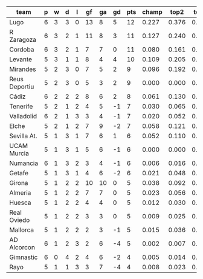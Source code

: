 |     team      | p | w | d | l | gf | ga | gd | pts | champ | top2  | top3  | top4  |  5-7  | bot4  | bot3  | bot2  |
|---------------|---|---|---|---|----|----|----|-----|-------|-------|-------|-------|-------|-------|-------|-------|
| Lugo          | 6 | 3 | 3 | 0 | 13 |  8 |  5 |  12 | 0.227 | 0.376 | 0.486 | 0.575 | 0.187 | 0.017 | 0.011 | 0.005|
| R Zaragoza    | 6 | 3 | 2 | 1 | 11 |  8 |  3 |  11 | 0.127 | 0.240 | 0.344 | 0.431 | 0.215 | 0.037 | 0.022 | 0.012|
| Cordoba       | 6 | 3 | 2 | 1 |  7 |  7 |  0 |  11 | 0.080 | 0.161 | 0.246 | 0.319 | 0.205 | 0.070 | 0.045 | 0.027|
| Levante       | 5 | 3 | 1 | 1 |  8 |  4 |  4 |  10 | 0.109 | 0.205 | 0.302 | 0.389 | 0.206 | 0.046 | 0.029 | 0.015|
| Mirandes      | 5 | 2 | 3 | 0 |  7 |  5 |  2 |   9 | 0.096 | 0.192 | 0.275 | 0.354 | 0.204 | 0.056 | 0.036 | 0.021|
| Reus Deportiu | 5 | 2 | 3 | 0 |  5 |  3 |  2 |   9 | 0.000 | 0.000 | 0.000 | 0.000 | 0.000 | 0.000 | 0.000 | 0.000|
| Cádiz         | 6 | 2 | 2 | 2 |  8 |  6 |  2 |   8 | 0.061 | 0.130 | 0.199 | 0.267 | 0.196 | 0.098 | 0.066 | 0.035|
| Tenerife      | 5 | 2 | 1 | 2 |  4 |  5 | -1 |   7 | 0.030 | 0.065 | 0.105 | 0.150 | 0.173 | 0.161 | 0.115 | 0.070|
| Valladolid    | 6 | 2 | 1 | 3 |  3 |  4 | -1 |   7 | 0.020 | 0.052 | 0.085 | 0.128 | 0.148 | 0.199 | 0.142 | 0.088|
| Elche         | 5 | 2 | 1 | 2 |  7 |  9 | -2 |   7 | 0.058 | 0.121 | 0.189 | 0.257 | 0.189 | 0.098 | 0.066 | 0.036|
| Sevilla At.   | 5 | 1 | 3 | 1 |  7 |  6 |  1 |   6 | 0.052 | 0.110 | 0.170 | 0.231 | 0.182 | 0.120 | 0.084 | 0.050|
| UCAM Murcia   | 5 | 1 | 3 | 1 |  5 |  6 | -1 |   6 | 0.000 | 0.000 | 0.000 | 0.000 | 0.000 | 0.000 | 0.000 | 0.000|
| Numancia      | 6 | 1 | 3 | 2 |  3 |  4 | -1 |   6 | 0.006 | 0.016 | 0.029 | 0.048 | 0.077 | 0.399 | 0.319 | 0.228|
| Getafe        | 5 | 1 | 3 | 1 |  4 |  6 | -2 |   6 | 0.021 | 0.048 | 0.081 | 0.121 | 0.140 | 0.238 | 0.175 | 0.113|
| Girona        | 5 | 1 | 2 | 2 | 10 | 10 |  0 |   5 | 0.038 | 0.092 | 0.146 | 0.203 | 0.178 | 0.134 | 0.093 | 0.056|
| Almeria       | 5 | 1 | 2 | 2 |  7 |  7 |  0 |   5 | 0.023 | 0.056 | 0.095 | 0.143 | 0.152 | 0.194 | 0.140 | 0.087|
| Huesca        | 5 | 1 | 2 | 2 |  4 |  4 |  0 |   5 | 0.012 | 0.030 | 0.056 | 0.086 | 0.112 | 0.289 | 0.218 | 0.142|
| Real Oviedo   | 5 | 1 | 2 | 2 |  3 |  3 |  0 |   5 | 0.009 | 0.025 | 0.046 | 0.071 | 0.103 | 0.309 | 0.232 | 0.154|
| Mallorca      | 5 | 1 | 2 | 2 |  2 |  3 | -1 |   5 | 0.015 | 0.036 | 0.060 | 0.091 | 0.110 | 0.291 | 0.219 | 0.147|
| AD Alcorcon   | 6 | 1 | 2 | 3 |  2 |  6 | -4 |   5 | 0.002 | 0.007 | 0.014 | 0.023 | 0.050 | 0.516 | 0.427 | 0.318|
| Gimnastic     | 6 | 0 | 4 | 2 |  4 |  6 | -2 |   4 | 0.005 | 0.014 | 0.030 | 0.048 | 0.076 | 0.395 | 0.308 | 0.220|
| Rayo          | 5 | 1 | 1 | 3 |  3 |  7 | -4 |   4 | 0.008 | 0.023 | 0.043 | 0.067 | 0.099 | 0.332 | 0.255 | 0.179|

